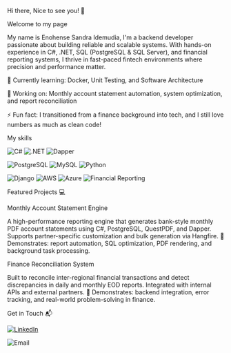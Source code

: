 Hi there, Nice to see you! 👋


Welcome to my page

My name is Enohense Sandra Idemudia, I'm a backend developer passionate about building reliable and scalable systems. With hands-on experience in C#, .NET, SQL (PostgreSQL & SQL Server), and financial reporting systems, I thrive in fast-paced fintech environments where precision and performance matter.

🌱 Currently learning: Docker, Unit Testing, and Software Architecture

🔭 Working on: Monthly account statement automation, system optimization, and report reconciliation

⚡ Fun fact: I transitioned from a finance background into tech, and I still love numbers as much as clean code!

My skills

![C#](https://img.shields.io/badge/C%23-239120?style=flat-square&logo=c-sharp&logoColor=white)
![.NET](https://img.shields.io/badge/.NET-512BD4?style=flat-square&logo=dotnet&logoColor=white)
![Dapper](https://img.shields.io/badge/Dapper-00599C?style=flat-square)

![PostgreSQL](https://img.shields.io/badge/PostgreSQL-336791?style=flat-square&logo=postgresql&logoColor=white)
![MySQL](https://img.shields.io/badge/MySQL-4479A1?style=flat-square&logo=mysql&logoColor=white)
![Python](https://img.shields.io/badge/Python-3776AB?style=flat-square&logo=python&logoColor=white)

![Django](https://img.shields.io/badge/Django-092E20?style=flat-square&logo=django&logoColor=white)
![AWS](https://img.shields.io/badge/AWS-FF9900?style=flat-square&logo=amazon-aws&logoColor=black)
![Azure](https://img.shields.io/badge/Azure-0078D4?style=flat-square&logo=microsoft-azure&logoColor=white)
![Financial Reporting](https://img.shields.io/badge/Financial_Reporting-4B8BBE?style=flat-square&logo=powerbi&logoColor=white)

Featured Projects 💻

Monthly Account Statement Engine

A high-performance reporting engine that generates bank-style monthly PDF account statements using C#, PostgreSQL, QuestPDF, and Dapper. Supports partner-specific customization and bulk generation via Hangfire.
📌 Demonstrates: report automation, SQL optimization, PDF rendering, and background task processing.

Finance Reconciliation System

Built to reconcile inter-regional financial transactions and detect discrepancies in daily and monthly EOD reports. Integrated with internal APIs and external partners.
📌 Demonstrates: backend integration, error tracking, and real-world problem-solving in finance.

Get in Touch 📬

[![LinkedIn](https://img.shields.io/badge/LinkedIn-Connect-blue?style=flat-square&logo=linkedin)](https://linkedin.com/in/enohense-idemudia-b645941b4?utm_source=share&utm_campaign=share_via&utm_content=profile&utm_medium=android_app)

![Email](https://img.shields.io/badge/Email-williamssandra803@gmail.com-blue?style=flat-square&logo=gmail)


